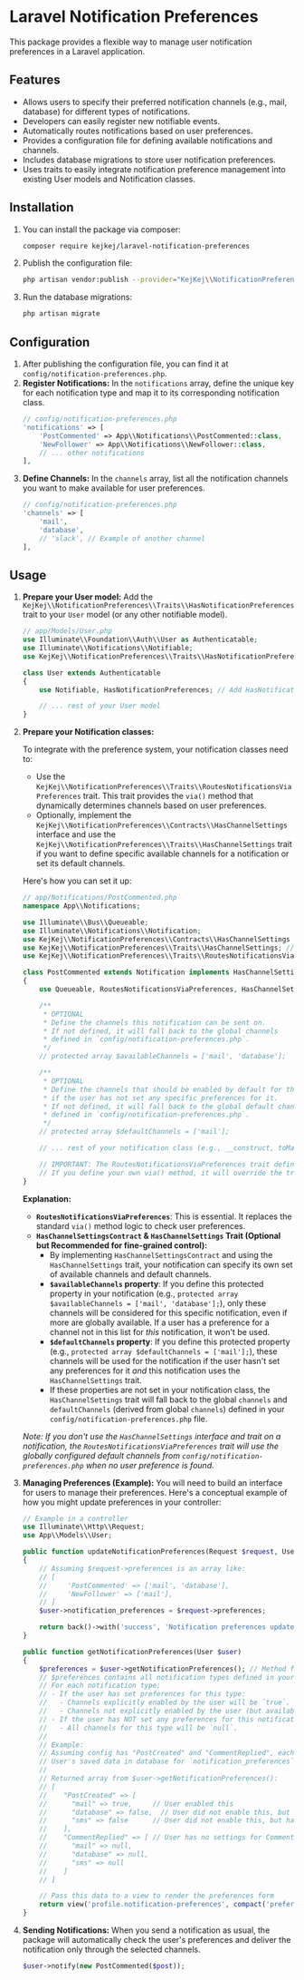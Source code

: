 # Laravel Notification Preferences

This package provides a flexible way to manage user notification preferences in a Laravel application.

## Features

- Allows users to specify their preferred notification channels (e.g., mail, database) for different types of notifications.
- Developers can easily register new notifiable events.
- Automatically routes notifications based on user preferences.
- Provides a configuration file for defining available notifications and channels.
- Includes database migrations to store user notification preferences.
- Uses traits to easily integrate notification preference management into existing User models and Notification classes.

## Installation

1.  You can install the package via composer:
    ```bash
    composer require kejkej/laravel-notification-preferences
    ```
2.  Publish the configuration file:
    ```bash
    php artisan vendor:publish --provider="KejKej\\NotificationPreferences\\NotificationPreferencesServiceProvider" --tag="config"
    ```
3.  Run the database migrations:
    ```bash
    php artisan migrate
    ```

## Configuration

1.  After publishing the configuration file, you can find it at `config/notification-preferences.php`.
2.  **Register Notifications:**
    In the `notifications` array, define the unique key for each notification type and map it to its corresponding notification class.
    ```php
    // config/notification-preferences.php
    'notifications' => [
        'PostCommented' => App\\Notifications\\PostCommented::class,
        'NewFollower' => App\\Notifications\\NewFollower::class,
        // ... other notifications
    ],
    ```
3.  **Define Channels:**
    In the `channels` array, list all the notification channels you want to make available for user preferences.
    ```php
    // config/notification-preferences.php
    'channels' => [
        'mail',
        'database',
        // 'slack', // Example of another channel
    ],
    ```

## Usage

1.  **Prepare your User model:**
    Add the `KejKej\\NotificationPreferences\\Traits\\HasNotificationPreferences` trait to your `User` model (or any other notifiable model).
    ```php
    // app/Models/User.php
    use Illuminate\\Foundation\\Auth\\User as Authenticatable;
    use Illuminate\\Notifications\\Notifiable;
    use KejKej\\NotificationPreferences\\Traits\\HasNotificationPreferences; // Add this

    class User extends Authenticatable
    {
        use Notifiable, HasNotificationPreferences; // Add HasNotificationPreferences here

        // ... rest of your User model
    }
    ```

2.  **Prepare your Notification classes:**

    To integrate with the preference system, your notification classes need to:
    *   Use the `KejKej\\NotificationPreferences\\Traits\\RoutesNotificationsViaPreferences` trait. This trait provides the `via()` method that dynamically determines channels based on user preferences.
    *   Optionally, implement the `KejKej\\NotificationPreferences\\Contracts\\HasChannelSettings` interface and use the `KejKej\\NotificationPreferences\\Traits\\HasChannelSettings` trait if you want to define specific available channels for a notification or set its default channels.

    Here's how you can set it up:

    ```php
    // app/Notifications/PostCommented.php
    namespace App\\Notifications;

    use Illuminate\\Bus\\Queueable;
    use Illuminate\\Notifications\\Notification;
    use KejKej\\NotificationPreferences\\Contracts\\HasChannelSettings as HasChannelSettingsContract; // Add this
    use KejKej\\NotificationPreferences\\Traits\\HasChannelSettings; // Add this
    use KejKej\\NotificationPreferences\\Traits\\RoutesNotificationsViaPreferences; // Add this

    class PostCommented extends Notification implements HasChannelSettingsContract // Implement the contract
    {
        use Queueable, RoutesNotificationsViaPreferences, HasChannelSettings; // Add the traits

        /**
         * OPTIONAL
         * Define the channels this notification can be sent on.
         * If not defined, it will fall back to the global channels 
         * defined in `config/notification-preferences.php`.
         */
        // protected array $availableChannels = ['mail', 'database'];

        /**
         * OPTIONAL
         * Define the channels that should be enabled by default for this notification
         * if the user has not set any specific preferences for it.
         * If not defined, it will fall back to the global default channels 
         * defined in `config/notification-preferences.php`.
         */
        // protected array $defaultChannels = ['mail'];

        // ... rest of your notification class (e.g., __construct, toMail, toArray)

        // IMPORTANT: The RoutesNotificationsViaPreferences trait defines via() method
        // If you define your own via() method, it will override the trait's logic.
    }
    ```

    **Explanation:**

    *   **`RoutesNotificationsViaPreferences`**: This is essential. It replaces the standard `via()` method logic to check user preferences.
    *   **`HasChannelSettingsContract` & `HasChannelSettings` Trait (Optional but Recommended for fine-grained control):**
        *   By implementing `HasChannelSettingsContract` and using the `HasChannelSettings` trait, your notification can specify its own set of available channels and default channels.
        *   **`$availableChannels` property**: If you define this protected property in your notification (e.g., `protected array $availableChannels = ['mail', 'database'];`), only these channels will be considered for this specific notification, even if more are globally available. If a user has a preference for a channel not in this list for *this* notification, it won't be used.
        *   **`$defaultChannels` property**: If you define this protected property (e.g., `protected array $defaultChannels = ['mail'];`), these channels will be used for the notification if the user hasn't set any preferences for it *and* this notification uses the `HasChannelSettings` trait.
        *   If these properties are not set in your notification class, the `HasChannelSettings` trait will fall back to the global `channels` and `defaultChannels` (derived from global `channels`) defined in your `config/notification-preferences.php` file.

    *Note: If you don't use the `HasChannelSettings` interface and trait on a notification, the `RoutesNotificationsViaPreferences` trait will use the globally configured default channels from `config/notification-preferences.php` when no user preference is found.*

3.  **Managing Preferences (Example):**
    You will need to build an interface for users to manage their preferences. Here's a conceptual example of how you might update preferences in your controller:

    ```php
    // Example in a controller
    use Illuminate\\Http\\Request;
    use App\\Models\\User;

    public function updateNotificationPreferences(Request $request, User $user)
    {
        // Assuming $request->preferences is an array like:
        // [
        //     'PostCommented' => ['mail', 'database'],
        //     'NewFollower' => ['mail'],
        // ]
        $user->notification_preferences = $request->preferences;

        return back()->with('success', 'Notification preferences updated!');
    }

    public function getNotificationPreferences(User $user)
    {
        $preferences = $user->getNotificationPreferences(); // Method from HasNotificationPreferences trait
        // $preferences contains all notification types defined in your config.
        // For each notification type:
        // - If the user has set preferences for this type:
        //   - Channels explicitly enabled by the user will be `true`.
        //   - Channels not explicitly enabled by the user (but available for this type) will be `false`.
        // - If the user has NOT set any preferences for this notification type:
        //   - All channels for this type will be `null`.
        //
        // Example:
        // Assuming config has "PostCreated" and "CommentReplied", each with "mail", "database", "sms" channels.
        // User's saved data in database for `notification_preferences` column: {"PostCreated":["mail"]}
        //
        // Returned array from $user->getNotificationPreferences():
        // [
        //    "PostCreated" => [
        //      "mail" => true,     // User enabled this
        //      "database" => false,  // User did not enable this, but has settings for PostCreated
        //      "sms" => false      // User did not enable this, but has settings for PostCreated
        //    ],
        //    "CommentReplied" => [ // User has no settings for CommentReplied
        //      "mail" => null,
        //      "database" => null,
        //      "sms" => null
        //    ]
        // ]

        // Pass this data to a view to render the preferences form
        return view('profile.notification-preferences', compact('preferences'));
    }
    ```

4.  **Sending Notifications:**
    When you send a notification as usual, the package will automatically check the user's preferences and deliver the notification only through the selected channels.

    ```php
    $user->notify(new PostCommented($post));
    ```
